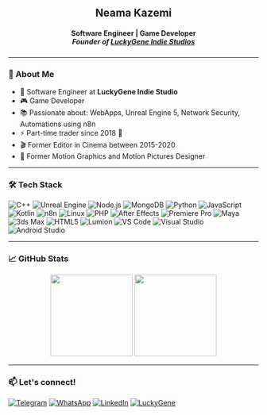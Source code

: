 <h2 align="center">Neama Kazemi</h2>
<h4 align="center" style="margin-bottom: 0;">Software Engineer | Game Developer</h4>
<h5 align="center" style="margin-top: 0;">Founder of <a href="https://www.luckygene.net" target="_blank">LuckyGene Indie Studios</a></h5>

---

### 🧠 About Me
- 🔭 Software Engineer at **LuckyGene Indie Studio**
- 🎮 Game Developer
- 📚 Passionate about: WebApps, Unreal Engine 5, Network Security, Automations using n8n
- ⚡ Part-time trader since 2018 🚀
- 🎬 Former Editor in Cinema between 2015-2020
- 📼 Former Motion Graphics and Motion Pictures Designer

---

### 🛠️ Tech Stack
![C++](https://img.shields.io/badge/C%2B%2B-00599C?style=flat-square&logo=c%2B%2B&logoColor=white)
![Unreal Engine](https://img.shields.io/badge/Unreal-313131?style=flat-square&logo=unrealengine&logoColor=white)
![Node.js](https://img.shields.io/badge/Node.js-339933?style=flat-square&logo=nodedotjs&logoColor=white)
![MongoDB](https://img.shields.io/badge/MongoDB-4EA94B?style=flat-square&logo=mongodb&logoColor=white)
![Python](https://img.shields.io/badge/Python-3776AB?style=flat-square&logo=python&logoColor=white)
![JavaScript](https://img.shields.io/badge/JavaScript-F7DF1E?style=flat-square&logo=javascript&logoColor=black)
![Kotlin](https://img.shields.io/badge/Kotlin-0095D5?style=flat-square&logo=kotlin&logoColor=white)
![n8n](https://img.shields.io/badge/n8n-ef5b25?style=flat-square&logo=n8n&logoColor=white)
![Linux](https://img.shields.io/badge/Linux-FCC624?style=flat-square&logo=linux&logoColor=black)
![PHP](https://img.shields.io/badge/PHP-777BB4?style=flat-square&logo=php&logoColor=white)
![After Effects](https://img.shields.io/badge/After%20Effects-9999FF?style=flat-square&logo=adobe-after-effects&logoColor=white)
![Premiere Pro](https://img.shields.io/badge/Premiere%20Pro-9999FF?style=flat-square&logo=adobe-premiere-pro&logoColor=white)
![Maya](https://img.shields.io/badge/Autodesk%20Maya-00A6D6?style=flat-square&logo=autodesk&logoColor=white)
![3ds Max](https://img.shields.io/badge/3ds%20Max-007ACC?style=flat-square&logo=autodesk&logoColor=white)
![HTML5](https://img.shields.io/badge/HTML5-E34F26?style=flat-square&logo=html5&logoColor=white)
![Lumion](https://img.shields.io/badge/12-Lumion-cyan) 
![VS Code](https://img.shields.io/badge/VS%20Code-007ACC?style=flat-square&logo=visual-studio-code&logoColor=white)
![Visual Studio](https://img.shields.io/badge/Visual%20Studio-5C2D91?style=flat-square&logo=visual-studio&logoColor=white)
![Android Studio](https://img.shields.io/badge/Android%20Studio-3DDC84?style=flat-square&logo=android-studio&logoColor=white)

---

### 📈 GitHub Stats
<p align="center">
  <img src="https://github-readme-stats.vercel.app/api?username=neama&show_icons=true&theme=tokyonight" height="165">
  <img src="https://github-readme-stats.vercel.app/api/top-langs/?username=neama&layout=compact&theme=tokyonight" height="165">
</p>

---

### 📫 Let's connect!
[![Telegram](https://img.shields.io/badge/Telegram-2CA5E0?style=flat-square&logo=telegram&logoColor=white)](https://t.me/neamax)
[![WhatsApp](https://img.shields.io/badge/WhatsApp-25d366?style=flat-square&logo=whatsapp&logoColor=white)](https://wa.me/message/V7AEWSG6B3RAO1)
[![LinkedIn](https://img.shields.io/badge/LinkedIn-0A66C2?style=flat-square&logo=linkedin&logoColor=white)](https://www.linkedin.com/in/neamakazemi/)
[![LuckyGene](https://img.shields.io/badge/LuckyGene-Studios-black?style=flat-square&logo=neutralinojs&logoColor=white)](https://www.luckygene.net)

